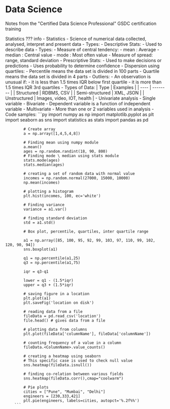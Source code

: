 # Data Science

Notes from the "Certified Data Science Professional" GSDC certification training 

Statistics
??? info
    - Statistics - Science of numerical data collected, analysed, interpret and present data
    - Types:
        - Descriptive Stats:
            - Used to describe data
            - Types:
                - Measure of central tendency: 
                    - mean : Average
                    - median : Central value
                    - mode : Most often value
                - Measure of spread: range, standard deviation
        - Prescriptive Stats:
            - Used to make decisions or predictions
            - Uses probability to determine confidence
    - Dispersion using quartiles:
        - Percentile means the data set is divided in 100 parts
        - Quartile means the data set is divided in 4 parts
        - Outliers:
            - An observation is unusual if:
                - it is less than 1.5 times IQR below first quartile
                - it is more than 1.5 times IQR 3rd quartiles
    - Types of Data:
        | Type | Examples |
        | ---- | -------- |
        | Structured | RDBMS, CSV |
        | Semi-structured | XML, JSON |
        | Unstructured | Images, video, IOT, health |
    - Univariate analysis
        - Single variable
    - Bivariate
        - Dependent variable is a function of independent variable
    - Multivariate
        - More than one or 2 variables used in analysis
    - Code samples:
        ```py
            import numpy as np
            import matplotlib.pyplot as plt
            import seaborn as sns
            import statistics as stats
            import pandas as pd

            # Create array
            a = np.array([1,4,5,4,8])

            # Finding mean using numpy module
            a.mean()
            ages = np.random.randint(18, 90, 800)
            # Finding mode \ median using stats module
            stats.mode(ages)
            stats.median(ages)

            # creating a set of random data with normal value
            incomes = np.random.normal(27000, 15000, 10000)
            np.mean(incomes)

            # plotting a histogram
            plt.hist(incomes, 100, ec='white')

            # Finding variance
            variance = a1.var()

            # finding standard deviation
            std = a1.std()

            # Box plot, percentile, quartiles, inter quartile range

            a1 = np.array([85, 100, 95, 92, 99, 103, 97, 110, 99, 102, 120, 90, 94])
            sns.boxplot(a1)

            q1 = np.percentile(a1,25)
            q3 = np.percentile(a1,75)

            iqr = q3-q1

            lower = q1 - (1.5*iqr)
            upper = q3 + (1.5*iqr)

            # saving figure in a location
            plt.plot(a1)
            plt.saveFig('location on disk')

            # reading data from a file
            fileData = pd.read_csv('location')
            file.head() # gives data from a file

            # plotting data from columns
            plt.plot(fileData['columnName'], fileData['columnName'])

            # counting frequency of a value in a column
            fileData.<ColumnName>.value_counts()

            # creating a heatmap using seaborn
            # This specific case is used to check null value
            sns.heatmap(fileData.isnull())

            # finding co-relation between various fields
            sns.heatmap(fileData.corr(),cmap="coolwarm")

            # Pie plots
            cities = ["Pune", "Mumbai", "Delhi"]
            engineers = [230,333,421]
            plt.pie(engineers, labels=cities, autopct='%.2f%%')
        ```
